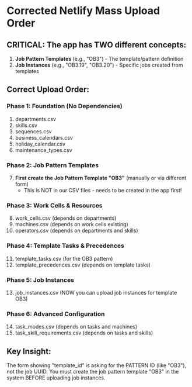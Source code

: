 # Corrected Netlify Mass Upload Order

## CRITICAL: The app has TWO different concepts:
1. **Job Pattern Templates** (e.g., "OB3") - The template/pattern definition
2. **Job Instances** (e.g., "OB3.19", "OB3.20") - Specific jobs created from templates

## Correct Upload Order:

### Phase 1: Foundation (No Dependencies)
1. departments.csv
2. skills.csv
3. sequences.csv
4. business_calendars.csv
5. holiday_calendar.csv
6. maintenance_types.csv

### Phase 2: Job Pattern Templates
7. **First create the Job Pattern Template "OB3"** (manually or via different form)
   - This is NOT in our CSV files - needs to be created in the app first!

### Phase 3: Work Cells & Resources
8. work_cells.csv (depends on departments)
9. machines.csv (depends on work cells existing)
10. operators.csv (depends on departments and skills)

### Phase 4: Template Tasks & Precedences
11. template_tasks.csv (for the OB3 pattern)
12. template_precedences.csv (depends on template tasks)

### Phase 5: Job Instances
13. job_instances.csv (NOW you can upload job instances for template OB3)

### Phase 6: Advanced Configuration
14. task_modes.csv (depends on tasks and machines)
15. task_skill_requirements.csv (depends on tasks and skills)

## Key Insight:
The form showing "template_id" is asking for the PATTERN ID (like "OB3"), not the job UUID. You must create the job pattern template "OB3" in the system BEFORE uploading job instances.